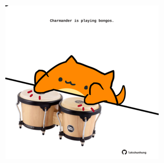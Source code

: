<!-- built at 15/02/2024, 13:00:38 UTC -->
<p align="center">
  <img width="500" height="500" src="./ReadmeImage.svg">
</p>
